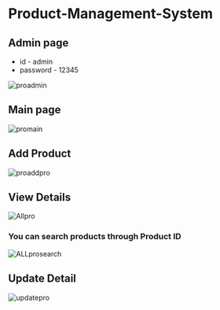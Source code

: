 # Product-Management-System

## Admin page
* id - admin
* password - 12345
  

![proadmin](https://github.com/user-attachments/assets/6620a586-fb90-40c5-a044-77580ab5fcf2)


## Main page

![promain](https://github.com/user-attachments/assets/ef0037f8-b9b7-4e0a-9047-65d046ae0497)


## Add Product

![proaddpro](https://github.com/user-attachments/assets/884136e8-948b-4a67-9e90-2a88353bab67)

## View Details


![Allpro](https://github.com/user-attachments/assets/9d737c29-e489-44b9-9599-1664f9196b22)


### You can search products through Product ID

![ALLprosearch](https://github.com/user-attachments/assets/13a4c1ab-2085-4b8f-bcb5-cab627db6ae7)


## Update Detail

![updatepro](https://github.com/user-attachments/assets/90dbaecc-451e-4d8b-a739-1f5443ea5034)






